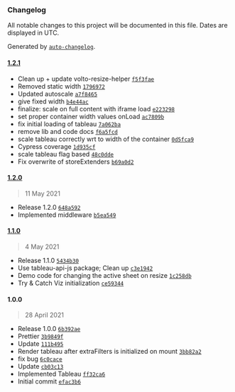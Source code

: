 ### Changelog

All notable changes to this project will be documented in this file. Dates are displayed in UTC.

Generated by [`auto-changelog`](https://github.com/CookPete/auto-changelog).

#### [1.2.1](https://github.com/eea/volto-tableau/compare/1.2.0...1.2.1)

- Clean up + update volto-resize-helper [`f5f3fae`](https://github.com/eea/volto-tableau/commit/f5f3fae6d331c71ec03a0eb5398229b9bbb75b3d)
- Removed static width [`1796972`](https://github.com/eea/volto-tableau/commit/17969723531d95dd108936ccdf50a5438922aeff)
- Updated autoscale [`a7f8465`](https://github.com/eea/volto-tableau/commit/a7f8465ed9388f28ea58d097a49dfe73b31d66ad)
- give fixed width [`b4e44ac`](https://github.com/eea/volto-tableau/commit/b4e44ac6a1baa3d24d6ae130f4bf27f97b67120f)
- finalize: scale on full content with iframe load [`e223298`](https://github.com/eea/volto-tableau/commit/e2232988e30b199b0cb12e97ae6161fff3f2a866)
- set proper container width values onLoad [`ac7809b`](https://github.com/eea/volto-tableau/commit/ac7809be99098550e79406a8044d79eb33aed786)
- fix initial loading of tableau [`7a062ba`](https://github.com/eea/volto-tableau/commit/7a062baf2e710e1f045071c1e2b6c2fb849ac80b)
- remove lib and code docs [`f6a5fcd`](https://github.com/eea/volto-tableau/commit/f6a5fcdfda01cf45e0061af78f2a9c3c6d268a32)
- scale tableau correctly wrt to width of the container [`0d5fca9`](https://github.com/eea/volto-tableau/commit/0d5fca91722a49290c065a146c2bf20dda61f0d4)
- Cypress coverage [`1d935cf`](https://github.com/eea/volto-tableau/commit/1d935cfe934a3c7c61c5017d0e6a7a2307da4f8c)
- scale tableau flag based [`48c0dde`](https://github.com/eea/volto-tableau/commit/48c0ddea176a2337fa9353ac136f3f65870d5c50)
- Fix overwrite of storeExtenders [`b69a0d2`](https://github.com/eea/volto-tableau/commit/b69a0d2537310bb3de40c5262eadee64f46f8fea)

#### [1.2.0](https://github.com/eea/volto-tableau/compare/1.1.0...1.2.0)

> 11 May 2021

- Release 1.2.0 [`648a592`](https://github.com/eea/volto-tableau/commit/648a5927f6a02314936bb54a1cd6dfe6320ce62e)
- Implemented middleware [`b5ea549`](https://github.com/eea/volto-tableau/commit/b5ea5490c22d7f982538894803229e3fbadd3f3e)

#### [1.1.0](https://github.com/eea/volto-tableau/compare/1.0.0...1.1.0)

> 4 May 2021

- Release 1.1.0 [`5434b30`](https://github.com/eea/volto-tableau/commit/5434b30c0aadd046eaad27fa9cbcc21a1166cc69)
- Use tableau-api-js package; Clean up [`c3e1942`](https://github.com/eea/volto-tableau/commit/c3e1942963794dfe1373f86a022cc2b6d3855b6b)
- Demo code for changing the active sheet on resize [`1c258db`](https://github.com/eea/volto-tableau/commit/1c258db7be06f9cb6fc3ffc6257674344e22ba30)
- Try & Catch Viz initialization [`ce59344`](https://github.com/eea/volto-tableau/commit/ce59344a153ec49d2e04a3f92c55a6ba0e18fd63)

#### 1.0.0

> 28 April 2021

- Release 1.0.0 [`6b392ae`](https://github.com/eea/volto-tableau/commit/6b392aeec6ef7a12bfed360b3b4838ed5c185933)
- Prettier [`3b9849f`](https://github.com/eea/volto-tableau/commit/3b9849f7a1de7cfda2f8577bb3c1665ada54e29c)
- Update [`111b495`](https://github.com/eea/volto-tableau/commit/111b4959117568b72e1d9ca24fb9e93356a0f954)
- Render tableau after extraFilters is initialized on mount [`3bb82a2`](https://github.com/eea/volto-tableau/commit/3bb82a251a3d161c02982643a93d005e5aeac53c)
- fix  bug [`6c0cace`](https://github.com/eea/volto-tableau/commit/6c0caceb3ce61bf08e2aa64a6bc659867a108e39)
- Update [`cb03c13`](https://github.com/eea/volto-tableau/commit/cb03c134d905596bb120e6a368f46a8b4ec9e5cb)
- Implemented Tableau [`ff32ca6`](https://github.com/eea/volto-tableau/commit/ff32ca6e68a8e18023a92fce386cc79fb2210045)
- Initial commit [`efac3b6`](https://github.com/eea/volto-tableau/commit/efac3b6b184cbffaba9bebe1477ced203f7c1c79)
